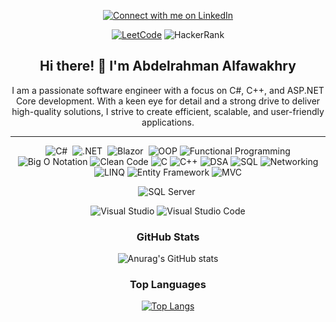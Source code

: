 <div align="center">
  
  [![Connect with me on LinkedIn](https://img.shields.io/badge/Connect%20with%20me%20on%20LinkedIn-0077B5?style=for-the-badge&logo=linkedin&logoColor=white)](https://www.linkedin.com/in/elfawakhry/)

  [![LeetCode](https://img.shields.io/badge/LeetCode-FFA116?style=for-the-badge&logo=leetcode&logoColor=black)](https://leetcode.com/u/Alfawakhry/)
  ![HackerRank](https://img.shields.io/badge/HackerRank-2EC866?style=for-the-badge&logo=hackerrank&logoColor=white)


  ## Hi there! 👋 I'm Abdelrahman Alfawakhry

  I am a passionate software engineer with a focus on C#, C++, and ASP.NET Core development. With a keen eye for detail and a strong drive to deliver high-quality solutions, I strive to create efficient, scalable, and user-friendly applications.
  
  <hr/>
  
  ![C#](https://img.shields.io/badge/c%23-%23239120.svg?style=for-the-badge&logo=c-sharp&logoColor=white)&nbsp;
  ![.NET](https://img.shields.io/badge/-.NET-05122A?style=for-the-badge&logo=Dotnet&color=410acc)&nbsp;
  ![Blazor](https://img.shields.io/badge/-Blazor-05122A?style=for-the-badge&logo=blazor&color=6541bf)&nbsp;
  ![OOP](https://img.shields.io/badge/Object--Oriented%20Programming-FFA500?style=for-the-badge)
  ![Functional Programming](https://img.shields.io/badge/Functional%20Programming-8B0000?style=for-the-badge)
  ![Big O Notation](https://img.shields.io/badge/Big%20O%20Notation-FF5733?style=for-the-badge)
  ![Clean Code](https://img.shields.io/badge/Clean%20Code-008000?style=for-the-badge)
  ![C](https://img.shields.io/badge/C-00599C?style=for-the-badge&logo=c&logoColor=white)
  ![C++](https://img.shields.io/badge/C++-00599C?style=for-the-badge&logo=c%2B%2B&logoColor=white)
  ![DSA](https://img.shields.io/badge/Data%20Structures%20%26%20Algorithms-008000?style=for-the-badge)
  ![SQL](https://img.shields.io/badge/SQL-FF5722?style=for-the-badge&logo=sql&logoColor=white)
  ![Networking](https://img.shields.io/badge/Networking-007ACC?style=for-the-badge&logo=cisco&logoColor=white)
  ![LINQ](https://img.shields.io/badge/LINQ-009688?style=for-the-badge&logo=linq&logoColor=white)
  ![Entity Framework](https://img.shields.io/badge/Entity%20Framework-512BD4?style=for-the-badge&logo=.net&logoColor=white)
  ![MVC](https://img.shields.io/badge/MVC-FF5733?style=for-the-badge)
  
  ![SQL Server](https://img.shields.io/badge/Microsoft%20SQL%20Server-CC2927?style=for-the-badge&logo=microsoft%20sql%20server&logoColor=white)&nbsp;
  
  ![Visual Studio](https://img.shields.io/badge/Visual%20Studio-5C2D91.svg?style=for-the-badge&logo=visual-studio&logoColor=white)
  ![Visual Studio Code](https://img.shields.io/badge/Visual%20Studio%20Code-0078d7.svg?style=for-the-badge&logo=visual-studio-code&logoColor=white)

### GitHub Stats

![Anurag's GitHub stats](https://github-readme-stats.vercel.app/api?username=alfawakhrydev&show_icons=true&theme=transparent)

### Top Languages


[![Top Langs](https://github-readme-stats.vercel.app/api/top-langs/?username=alfawakhrydev&layout=compact&theme=radical)](https://github.com/anuraghazra/github-readme-stats)

</div>
